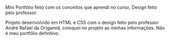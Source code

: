 Mini Portfólio feito com os conceitos que aprendi no curso, Design feito pelo professor.

Projeto desenvolvido em HTML e CSS com o design feito pelo professor André Rafael da Origamid, coloquei no projeto as minhas informações.
Não é meu portfólio definitivo.
